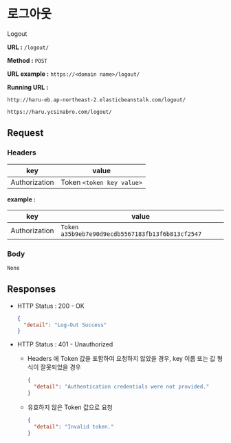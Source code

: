 # 로그아웃

Logout

**URL :** `/logout/`

**Method :** `POST`

**URL example :** `https://<domain name>/logout/`

**Running URL :**

`http://haru-eb.ap-northeast-2.elasticbeanstalk.com/logout/`

`https://haru.ycsinabro.com/logout/`

## Request

### Headers

key           | value
------------- | -------------------------
Authorization | Token `<token key value>`

**example :**

key           | value
------------- | ------------------------------------------------
Authorization | `Token a35b9eb7e90d9ecdb5567183fb13f6b813cf2547`

### Body

`None`

## Responses

- HTTP Status : 200 - OK

  ```json
  {
    "detail": "Log-Out Success"
  }
  ```

- HTTP Status : 401 - Unauthorized

  - Headers 에 Token 값을 포함하여 요청하지 않았을 경우, key 이름 또는 값 형식이 잘못되었을 경우

    ```json
    {
      "detail": "Authentication credentials were not provided."
    }
    ```

  - 유효하지 않은 Token 값으로 요청

    ```json
    {
      "detail": "Invalid token."
    }
    ```
